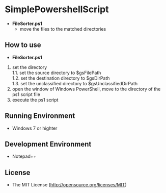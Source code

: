 # SimplePowershellScript

- __FileSorter.ps1__
  - move the files to the matched directories 

## How to use

- __FileSorter.ps1__
 1. set the directory  
  1.1. set the source directory to $gsFilePath  
  1.2. set the destination directory to $gsDirPath  
  1.3. set the unclassified directory to $gsUnclassifiedDirPath  
 2. open the window of Windows PowerShell, move to the directory of the ps1 script file  
 3. execute the ps1 script  


## Running Environment

- Windows 7 or highter

## Development Environment

- Notepad++

## License

- The MIT License (http://opensource.org/licenses/MIT)

